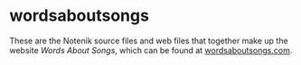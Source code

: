 # wordsaboutsongs

These are the Notenik source files and web files that together make up the website *Words About Songs*, which can be found at [wordsaboutsongs.com](https://wordsaboutsongs.com).
